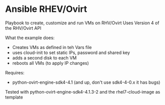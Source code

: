 # Ansible RHEV/Ovirt
Playbook to create, customize and run VMs on RHV/Ovirt
Uses Version 4 of the RHV/Ovirt API

What the example does:
- Creates VMs as defined in teh Vars file
- uses cloud-init to set static IPs, password and shared key
- adds a second disk to each VM
- reboots all VMs (to apply IP changes)

Requires:
- python-ovirt-engine-sdk4-4.1 (and up, don't use sdk4-4-0.x it has bugs)

Tested with python-ovirt-engine-sdk4-4.1.3-2 and the rhel7-cloud-image as template
